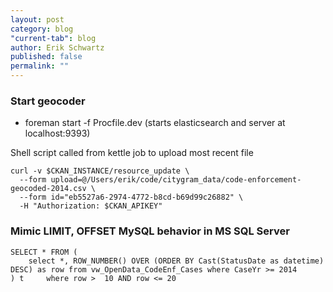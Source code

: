 ```yaml
---
layout: post
category: blog
"current-tab": blog
author: Erik Schwartz
published: false
permalink: ""
---
```


### Start geocoder

* foreman start -f Procfile.dev (starts elasticsearch and server at localhost:9393)

Shell script called from kettle job to upload most recent file

``` shell 
curl -v $CKAN_INSTANCE/resource_update \
  --form upload=@/Users/erik/code/citygram_data/code-enforcement-geocoded-2014.csv \
  --form id="eb5527a6-2974-4772-b8cd-b69d99c26882" \
  -H "Authorization: $CKAN_APIKEY"
```

### Mimic LIMIT, OFFSET MySQL behavior in MS SQL Server

```
SELECT * FROM ( 
	select *, ROW_NUMBER() OVER (ORDER BY Cast(StatusDate as datetime) DESC) as row from vw_OpenData_CodeEnf_Cases where CaseYr >= 2014
) t 	where row >  10 AND row <= 20
```